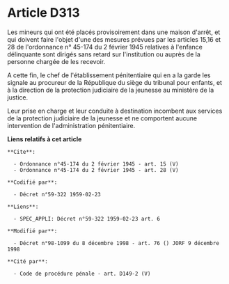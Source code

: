 # Article D313

Les mineurs qui ont été placés provisoirement dans une maison d'arrêt, et qui doivent faire l'objet d'une des mesures prévues
par les articles 15,16 et 28 de l'ordonnance n° 45-174 du 2 février 1945 relatives à l'enfance délinquante sont dirigés sans
retard sur l'institution ou auprès de la personne chargée de les recevoir. 

A cette fin, le chef de l'établissement pénitentiaire qui en a la garde les signale au procureur de la République du siège du
tribunal pour enfants, et à la direction de la protection judiciaire de la jeunesse au ministère de la justice. 

Leur prise en charge et leur conduite à destination incombent aux services de la protection judiciaire de la jeunesse et ne
comportent aucune intervention de l'administration pénitentiaire.

**Liens relatifs à cet article**

	**Cite**:

	  - Ordonnance n°45-174 du 2 février 1945 - art. 15 (V)
	  - Ordonnance n°45-174 du 2 février 1945 - art. 28 (V)

	**Codifié par**:

	  - Décret n°59-322 1959-02-23

	**Liens**:

	  - SPEC_APPLI: Décret n°59-322 1959-02-23 art. 6

	**Modifié par**:

	  - Décret n°98-1099 du 8 décembre 1998 - art. 76 () JORF 9 décembre 1998

	**Cité par**:

	  - Code de procédure pénale - art. D149-2 (V)
